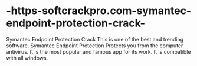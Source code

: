 # -https-softcrackpro.com-symantec-endpoint-protection-crack-
Symantec Endpoint Protection Crack  This is one of the best and trending software. Symantec Endpoint Protection Protects you from the computer antivirus. It is the most popular and famous app for its work. It is compatible with all windows. 
